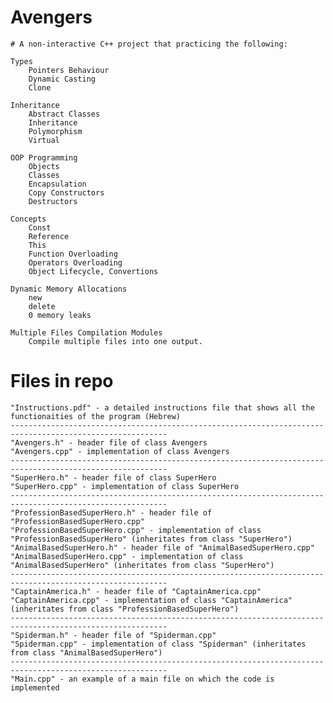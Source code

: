 # Avengers  
    # A non-interactive C++ project that practicing the following:
    
    Types
        Pointers Behaviour
        Dynamic Casting
        Clone
    
    Inheritance
        Abstract Classes
        Inheritance
        Polymorphism
        Virtual
    
    OOP Programming
        Objects
        Classes
        Encapsulation
        Copy Constructors
        Destructors
        
    Concepts
        Const
        Reference
        This
        Function Overloading
        Operators Overloading
        Object Lifecycle, Convertions
    
    Dynamic Memory Allocations
        new
        delete
        0 memory leaks
        
    Multiple Files Compilation Modules
        Compile multiple files into one output. 
        
# Files in repo
    "Instructions.pdf" - a detailed instructions file that shows all the functionaities of the program (Hebrew)
    ---------------------------------------------------------------------------------------------------------
    "Avengers.h" - header file of class Avengers
    "Avengers.cpp" - implementation of class Avengers
    ---------------------------------------------------------------------------------------------------------
    "SuperHero.h" - header file of class SuperHero
    "SuperHero.cpp" - implementation of class SuperHero
    ---------------------------------------------------------------------------------------------------------
    "ProfessionBasedSuperHero.h" - header file of "ProfessionBasedSuperHero.cpp"
    "ProfessionBasedSuperHero.cpp" - implementation of class "ProfessionBasedSuperHero" (inheritates from class "SuperHero")
    "AnimalBasedSuperHero.h" - header file of "AnimalBasedSuperHero.cpp"
    "AnimalBasedSuperHero.cpp" - implementation of class "AnimalBasedSuperHero" (inheritates from class "SuperHero")
    ---------------------------------------------------------------------------------------------------------
    "CaptainAmerica.h" - header file of "CaptainAmerica.cpp"
    "CaptainAmerica.cpp" - implementation of class "CaptainAmerica" (inheritates from class "ProfessionBasedSuperHero")
    ---------------------------------------------------------------------------------------------------------    
    "Spiderman.h" - header file of "Spiderman.cpp"
    "Spiderman.cpp" - implementation of class "Spiderman" (inheritates from class "AnimalBasedSuperHero")
    ---------------------------------------------------------------------------------------------------------   
    "Main.cpp" - an example of a main file on which the code is implemented
